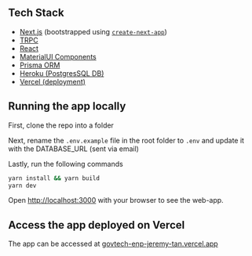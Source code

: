 ## Tech Stack
* [Next.js](https://nextjs.org/) (bootstrapped using [`create-next-app`](https://github.com/vercel/next.js/tree/canary/packages/create-next-app))
* [TRPC](https://trpc.io/)
* [React](https://reactjs.org/)
* [MaterialUI Components](https://mui.com/)
* [Prisma ORM](https://www.prisma.io/)
* [Heroku (PostgresSQL DB)](https://www.heroku.com/)
* [Vercel (deployment)](https://www.vercel.com/)

## Running the app locally

First, clone the repo into a folder

Next, rename the `.env.example` file in the root folder to `.env` and update it with the DATABASE_URL (sent via email)

Lastly, run the following commands

```bash
yarn install && yarn build
yarn dev
```

Open [http://localhost:3000](http://localhost:3000) with your browser to see the web-app.

## Access the app deployed on Vercel

The app can be accessed at [govtech-enp-jeremy-tan.vercel.app](http://govtech-enp-jeremy-tan.vercel.app)


